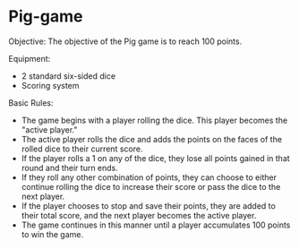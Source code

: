 # Pig-game
Objective:
The objective of the Pig game is to reach 100 points.

Equipment:
<ul>
<li>2 standard six-sided dice
<li>Scoring system
</ul>
Basic Rules:
<ul>
<li>The game begins with a player rolling the dice. This player becomes the "active player."
<li>The active player rolls the dice and adds the points on the faces of the rolled dice to their current score.
<li>If the player rolls a 1 on any of the dice, they lose all points gained in that round and their turn ends.
<li>If they roll any other combination of points, they can choose to either continue rolling the dice to increase their score or pass the dice to the next player.
<li>If the player chooses to stop and save their points, they are added to their total score, and the next player becomes the active player.
<li>The game continues in this manner until a player accumulates 100 points to win the game.
</ul>
